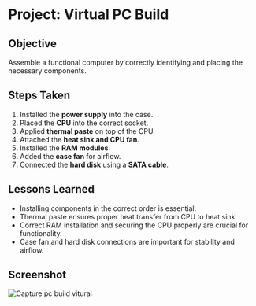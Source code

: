 # Project: Virtual PC Build  

## Objective
Assemble a functional computer by correctly identifying and placing the necessary components.  

## Steps Taken
1. Installed the **power supply** into the case.  
2. Placed the **CPU** into the correct socket.  
3. Applied **thermal paste** on top of the CPU.  
4. Attached the **heat sink and CPU fan**.  
5. Installed the **RAM modules**.  
6. Added the **case fan** for airflow.  
7. Connected the **hard disk** using a **SATA cable**.  

## Lessons Learned
- Installing components in the correct order is essential.  
- Thermal paste ensures proper heat transfer from CPU to heat sink.  
- Correct RAM installation and securing the CPU properly are crucial for functionality.  
- Case fan and hard disk connections are important for stability and airflow.  

## Screenshot

![Capture pc build vitural](https://github.com/user-attachments/assets/8ee8beff-3d7f-4ea3-a148-31a224c6ff51)
